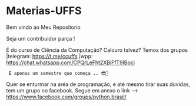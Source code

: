 # Materias-UFFS

Bem vindo ao Meu Repositorio 

Seja um contribuidor parça !

É do curso de Ciência da Computação? Calouro talvez?
Temos dos grupos |telegram: https://t.me/ccuffs
		 |wpp: https://chat.whatsapp.com/CPQrLeFht2XBiFfT9IBoci
     
     É apenas um semestre que começa .. 😎🤟

Quer se enturmar na aréa de programação, e até mesmo tirar suas duvidas, tem um grupo no 
facebook. Segue em anexo o link --> https://www.facebook.com/groups/python.brasil/
